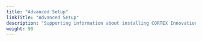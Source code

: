 ```yaml
---
title: "Advanced Setup"
linkTitle: "Advanced Setup"
description: "Supporting information about installing CORTEX Innovation with non-default configurations."
weight: 90
---
```

